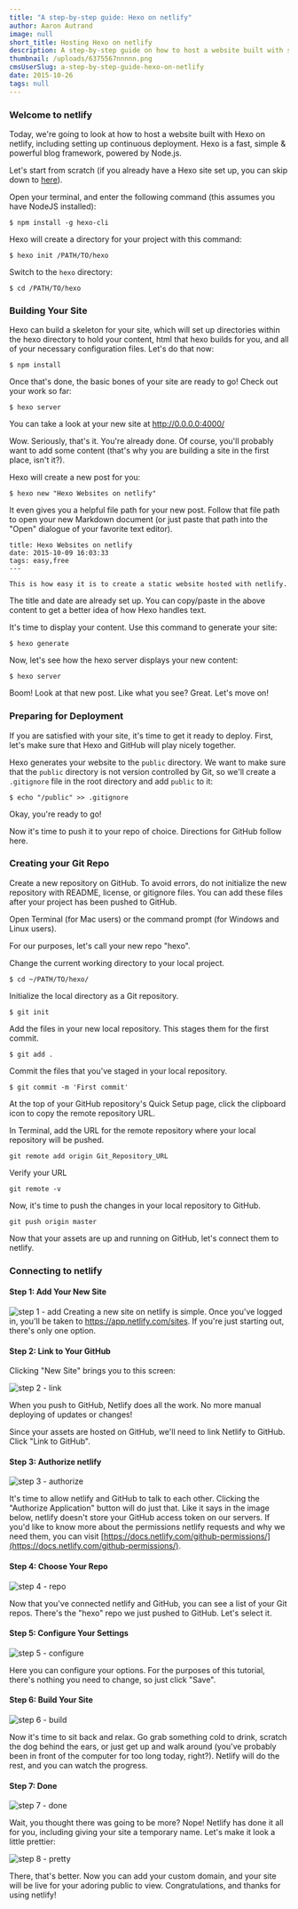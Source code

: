 ```yaml
---
title: "A step-by-step guide: Hexo on netlify"
author: Aaron Autrand
image: null
short_title: Hosting Hexo on netlify
description: A step-by-step guide on how to host a website built with static site generator Hexo.
thumbnail: /uploads/6375567nnnnn.png
cmsUserSlug: a-step-by-step-guide-hexo-on-netlify
date: 2015-10-26
tags: null
---
```


### **Welcome to netlify**

Today, we're going to look at how to host a website built with Hexo on netlify, including setting up continuous deployment. Hexo is a fast, simple & powerful blog framework, powered by Node.js.

Let's start from scratch (if you already have a Hexo site set up, you can skip down to [here](#netlifystart)).

Open your terminal, and enter the following command (this assumes you have NodeJS installed):

```
$ npm install -g hexo-cli
```

Hexo will create a directory for your project with this command:
```
$ hexo init /PATH/TO/hexo
```

Switch to the `hexo` directory:
```
$ cd /PATH/TO/hexo
```

### **Building Your Site**

Hexo can build a skeleton for your site, which will set up directories within the hexo directory to hold your content, html that hexo builds for you, and all of your necessary configuration files. Let's do that now:

```
$ npm install
```

Once that's done, the basic bones of your site are ready to go! Check out your work so far:
```
$ hexo server
```

You can take a look at your new site at http://0.0.0.0:4000/

Wow. Seriously, that's it. You're already done. Of course, you'll probably want to add some content (that's why you are building a site in the first place, isn't it?).

Hexo will create a new post for you:
```
$ hexo new "Hexo Websites on netlify"
```

It even gives you a helpful file path for your new post. Follow that file path to open your new Markdown document (or just paste that path into the "Open" dialogue of your favorite text editor).
```
title: Hexo Websites on netlify
date: 2015-10-09 16:03:33
tags: easy,free
---

This is how easy it is to create a static website hosted with netlify.
```

The title and date are already set up. You can copy/paste in the above content to get a better idea of how Hexo handles text.

It's time to display your content. Use this command to generate your site:

```
$ hexo generate
```

Now, let's see how the hexo server displays your new content:
```
$ hexo server
```
Boom! Look at that new post. Like what you see? Great. Let's move on!

### **Preparing for Deployment**

If you are satisfied with your site, it's time to get it ready to deploy. First, let's make sure that Hexo and GitHub will play nicely together.

Hexo generates your website to the `public` directory. We want to make sure that the `public` directory is not version controlled by Git, so we'll create a `.gitignore` file in the root directory and add `public` to it:
```
$ echo "/public" >> .gitignore
```
Okay, you're ready to go!

Now it's time to push it to your repo of choice. Directions for GitHub follow here.
### **Creating your Git Repo**

Create a new repository on GitHub. To avoid errors, do not initialize the new repository with README, license, or gitignore files. You can add these files after your project has been pushed to GitHub.

Open Terminal (for Mac users) or the command prompt (for Windows and Linux users).

For our purposes, let's call your new repo "hexo".

Change the current working directory to your local project.

```
$ cd ~/PATH/TO/hexo/
```

Initialize the local directory as a Git repository.
```
$ git init
```
Add the files in your new local repository. This stages them for the first commit.
```
$ git add .
```
Commit the files that you've staged in your local repository.
```
$ git commit -m 'First commit'
```

At the top of your GitHub repository's Quick Setup page, click the clipboard icon to copy the remote repository URL.

In Terminal, add the URL for the remote repository where your local repository will be pushed.
```
git remote add origin Git_Repository_URL
```
Verify your URL
```
git remote -v
```
Now, it's time to push the changes in your local repository to GitHub.
```
git push origin master
```

Now that your assets are up and running on GitHub, let's connect them to netlify.
<a id="netlifystart"></a>
### **Connecting to netlify**

#### Step 1: Add Your New Site

![step 1 - add](https://cloud.githubusercontent.com/assets/6520639/9803638/717820a6-57d9-11e5-838f-d2a732eb0a41.png)
Creating a new site on netlify is simple. Once you've logged in, you'll be taken to https://app.netlify.com/sites. If you're just starting out, there's only one option.

#### Step 2: Link to Your GitHub
Clicking "New Site" brings you to this screen:

![step 2 - link](https://cloud.githubusercontent.com/assets/6520639/9803637/7176ac8a-57d9-11e5-9b09-f43dc772a4f9.png)

When you push to GitHub, Netlify does all the work. No more manual deploying of updates or changes!

Since your assets are hosted on GitHub, we'll need to link Netlify to GitHub. Click "Link to GitHub".

#### Step 3: Authorize netlify
![step 3 - authorize](https://cloud.githubusercontent.com/assets/6520639/9803635/71760370-57d9-11e5-8bdb-850aa176a22c.png)

It's time to allow netlify and GitHub to talk to each other. Clicking the "Authorize Application" button will do just that. Like it says in the image below, netlify doesn't store your GitHub access token on our servers. If you'd like to know more about the permissions netlify requests and why we need them, you can visit [https://docs.netlify.com/github-permissions/](https://docs.netlify.com/github-permissions/).

#### Step 4: Choose Your Repo
![step 4 - repo](https://raw.githubusercontent.com/munkymack/netlify-assets/master/Step4hexo.png)

Now that you've connected netlify and GitHub, you can see a list of your Git repos. There's the "hexo" repo we just pushed to GitHub. Let's select it.

#### Step 5: Configure Your Settings
![step 5 - configure](https://raw.githubusercontent.com/munkymack/netlify-assets/master/Step5hexo.png)

Here you can configure your options. For the purposes of this tutorial, there's nothing you need to change, so just click "Save".

#### Step 6: Build Your Site

![step 6 - build](https://cloud.githubusercontent.com/assets/6520639/9803640/717b9c40-57d9-11e5-9ca4-92f90f8ed005.png)

Now it's time to sit back and relax. Go grab something cold to drink, scratch the dog behind the ears, or just get up and walk around (you've probably been in front of the computer for too long today, right?). Netlify will do the rest, and you can watch the progress.

#### Step 7: Done

![step 7 - done](https://raw.githubusercontent.com/munkymack/netlify-assets/master/Step7hexo.png)

Wait, you thought there was going to be more? Nope! Netlify has done it all for you, including giving your site a temporary name. Let's make it look a little prettier:

![step 8 - pretty](https://raw.githubusercontent.com/munkymack/netlify-assets/master/Step8hexo.png)

There, that's better. Now you can add your custom domain, and your site will be live for your adoring public to view. Congratulations, and thanks for using netlify!
